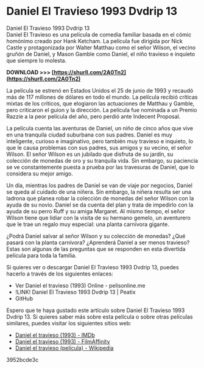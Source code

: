 # Daniel El Travieso 1993 Dvdrip 13
 
 Daniel El Travieso 1993 Dvdrip 13     
Daniel El Travieso es una película de comedia familiar basada en el cómic homónimo creado por Hank Ketcham. La película fue dirigida por Nick Castle y protagonizada por Walter Matthau como el señor Wilson, el vecino gruñón de Daniel, y Mason Gamble como Daniel, el niño travieso e inquieto que siempre lo molesta.
 
**DOWNLOAD >>> [https://shurll.com/2A0Tn2](https://shurll.com/2A0Tn2)**


     
La película se estrenó en Estados Unidos el 25 de junio de 1993 y recaudó más de 117 millones de dólares en todo el mundo. La película recibió críticas mixtas de los críticos, que elogiaron las actuaciones de Matthau y Gamble, pero criticaron el guion y la dirección. La película fue nominada a un Premio Razzie a la peor película del año, pero perdió ante Indecent Proposal.
     
La película cuenta las aventuras de Daniel, un niño de cinco años que vive en una tranquila ciudad suburbana con sus padres. Daniel es muy inteligente, curioso e imaginativo, pero también muy travieso e inquieto, lo que le causa problemas con sus padres, sus amigos y su vecino, el señor Wilson. El señor Wilson es un jubilado que disfruta de su jardín, su colección de monedas de oro y su tranquila vida. Sin embargo, su paciencia se ve constantemente puesta a prueba por las travesuras de Daniel, que lo considera su mejor amigo.
     
Un día, mientras los padres de Daniel se van de viaje por negocios, Daniel se queda al cuidado de una niñera. Sin embargo, la niñera resulta ser una ladrona que planea robar la colección de monedas del señor Wilson con la ayuda de su novio. Daniel se da cuenta del plan y trata de impedirlo con la ayuda de su perro Ruff y su amiga Margaret. Al mismo tiempo, el señor Wilson tiene que lidiar con la visita de su hermano gemelo, un aventurero que le trae un regalo muy especial: una planta carnívora gigante.
     
¿Podrá Daniel salvar al señor Wilson y su colección de monedas? ¿Qué pasará con la planta carnívora? ¿Aprenderá Daniel a ser menos travieso? Estas son algunas de las preguntas que se responden en esta divertida película para toda la familia.
     
Si quieres ver o descargar Daniel El Travieso 1993 Dvdrip 13, puedes hacerlo a través de los siguientes enlaces:

- Ver Daniel el travieso (1993) Online - pelisonline.me
- !LINK! Daniel El Travieso 1993 Dvdrip 13 | Peatix
- GitHub

Espero que te haya gustado este artículo sobre Daniel El Travieso 1993 Dvdrip 13. Si quieres saber más sobre esta película o sobre otras películas similares, puedes visitar los siguientes sitios web:

- [Daniel el travieso (1993) - IMDb](https://www.imdb.com/title/tt0106701/)
- [Daniel el travieso (1993) - FilmAffinity](https://www.filmaffinity.com/es/film726987.html)
- [Daniel el travieso (película) - Wikipedia](https://es.wikipedia.org/wiki/Daniel_el_travieso_%28pel%C3%ADcula%29)

 3952bcde3c
 
